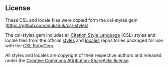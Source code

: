 ## License

These CSL and locale files were copied form the csl-styles gem (https://github.com/inukshuk/csl-styles).

The csl-styles gem includes all [Citation Style Language](http://citationstyles.org/)
(CSL) styles and locale files from the official
[styles](https://github.com/citation-style-language/styles) and
[locales](https://github.com/citation-style-language/styles) repositories
packaged for use with the [CSL RubyGem](https://rubygems.org/gems/csl).

All styles and locales are copyright of their respective authors and released
under the
[Creative Commons Attribution-ShareAlike license](http://creativecommons.org/licenses/by-sa/3.0/).

